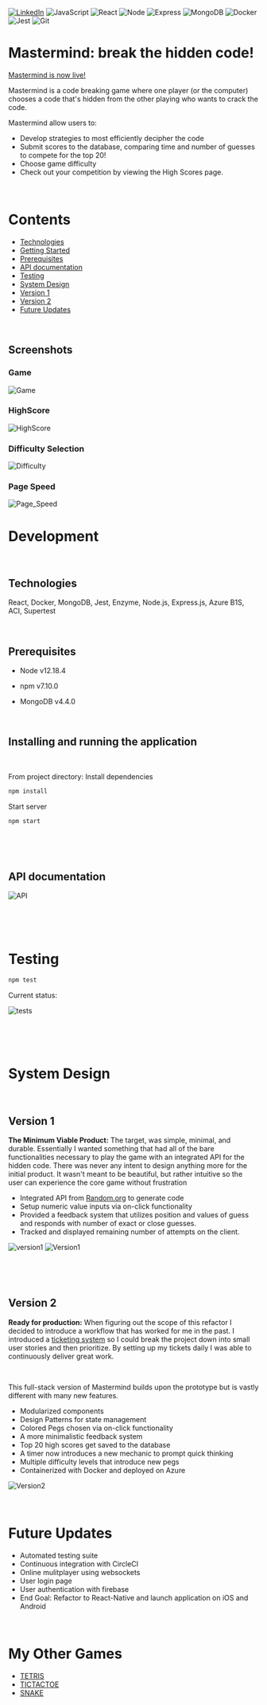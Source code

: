 [![LinkedIn][linkedin-shield]][linkedin-url]
![JavaScript](https://img.shields.io/badge/JavaScript%20-%23323330.svg?&style=flat-square&logo=javascript&logoColor=%23F7DF1E)
![React](https://img.shields.io/badge/React%20-%2320232a.svg?&style=flat-square&logo=react&logoColor=%2361DAFB)
![Node](https://img.shields.io/badge/Node.js%20-%2343853D.svg?&style=flat-square&logo=node.js&logoColor=white)
![Express](https://img.shields.io/badge/Express%20-%23404d59.svg?&style=flat-square)
![MongoDB](https://img.shields.io/badge/MongoDB-%234ea94b.svg?&style=flat-square&logo=mongodb&logoColor=white)
![Docker](https://camo.githubusercontent.com/bbd68a3c0f4ee784672cdf8aeffe920f7870961711eecc0c5936e4dc51cd1c05/68747470733a2f2f696d672e736869656c64732e696f2f62616467652f446f636b65722532302d2532333234393645442e7376673f267374796c653d666c61742d737175617265266c6f676f3d646f636b6572266c6f676f436f6c6f723d7768697465)
![Jest](https://img.shields.io/badge/Jest%20-%23C21325.svg?&style=flat-square&logo=Jest&logoColor=white)
![Git](https://img.shields.io/badge/Git%20-%23F05033.svg?&style=flat-square&logo=git&logoColor=white)
# Mastermind: break the hidden code!

[Mastermind is now live!](https://mastermindbuild.azurewebsites.net/)

Mastermind is a code breaking game where one player (or the computer) chooses a code that's hidden from the other playing who wants to crack the code.



Mastermind allow users to:
- Develop strategies to most efficiently decipher the code
- Submit scores to the database, comparing time and number of guesses to compete for the top 20!
- Choose game difficulty
- Check out your competition by viewing the High Scores page.

<p>&nbsp;</p>

# Contents
- [Technologies](#Technologies)
- [Getting Started](#Development)
- [Prerequisites](#Prerequisites)
- [API documentation](#api-documentaton)
- [Testing](#Testing)
- [System Design](#System-Design)
- [Version 1](#Version-1)
- [Version 2](#Version-2)
- [Future Updates](#Future-Updates)

<p>&nbsp;</p>

## Screenshots
### Game
![Game](screenshots/game.png)


### HighScore
![HighScore](screenshots/highscores.png)


### Difficulty Selection
![Difficulty](screenshots/difficultyselection.png)


### Page Speed
![Page_Speed](screenshots/pagespeeds.png)


# Development
<p>&nbsp;</p>

## Technologies
React, Docker, MongoDB, Jest, Enzyme, Node.js, Express.js, Azure B1S, ACI, Supertest

<p>&nbsp;</p>

## Prerequisites


- Node v12.18.4

- npm v7.10.0

- MongoDB v4.4.0

<p>&nbsp;</p>


## Installing and running the application
<p>&nbsp;</p>


From project directory:
Install dependencies
```sh
npm install
```

Start server
```sh
npm start
```

<p>&nbsp;</p><p>&nbsp;</p>


## API documentation

![API](screenshots/APIDocumentation.png)


<p>&nbsp;</p><p>&nbsp;</p>

# Testing
```sh
npm test
```

Current status:

<p> </p>

![tests](screenshots/testing.png)


<p>&nbsp;</p><p>&nbsp;</p>

# System Design

<p>&nbsp;</p>

## Version 1

**The Minimum Viable Product:**
The target, was simple, minimal, and durable. Essentially I wanted something that had all of the bare functionalities necessary to play the game with an integrated API for the hidden code. There was never any intent to design anything more for the initial product. It wasn't meant to be beautiful, but rather intuitive so the user can experience the core game without frustration
- Integrated API from [Random.org](https://www.random.org/) to generate code
- Setup numeric value inputs via on-click functionality
- Provided a feedback system that utilizes position and values of guess and responds with number of exact or close guesses.
- Tracked and displayed remaining number of attempts on the client.

![version1](screenshots/version1.png)
![Version1](screenshots/V1Logic.png)

<p>&nbsp;</p><p>&nbsp;</p>

## Version 2

**Ready for production:**
When figuring out the scope of this refactor I decided to introduce a workflow that has worked for me in the past. I introduced a [ticketing system](https://trello.com/b/w2M2GfG9/mastermind-project) so I could break the project down into small user stories and then prioritize. By setting up my tickets daily I was able to continuously deliver great work.

<p>&nbsp;</p>
This full-stack version of Mastermind builds upon the prototype but is vastly different with many new features.

- Modularized components
- Design Patterns for state management
- Colored Pegs chosen via on-click functionality
- A more minimalistic feedback system
- Top 20 high scores get saved to the database
- A timer now introduces a new mechanic to prompt quick thinking
- Multiple difficulty levels that introduce new pegs
- Containerized with Docker and deployed on Azure


![Version2](screenshots/V2Logic.png)

<p>&nbsp;</p>

# Future Updates
-  Automated testing suite
-  Continuous integration with CircleCI
-  Online mulitplayer using websockets
-  User login page
-  User authentication with firebase
-  End Goal: Refactor to React-Native and launch application on iOS and Android

<p>&nbsp;</p>

# My Other Games

  - [TETRIS](https://github.com/coffeesnakes/tetris_JS "Tetris")
  - [TICTACTOE](https://github.com/coffeesnakes/tictactoeJS "Tic-Tac-Toe")
  - [SNAKE](https://github.com/coffeesnakes/snekGame "Snake")


[linkedin-shield]: https://img.shields.io/badge/-LinkedIn-black.svg?style=for-the-badge&logo=linkedin&colorB=555
[linkedin-url]: https://www.linkedin.com/in/coffeesnakes/